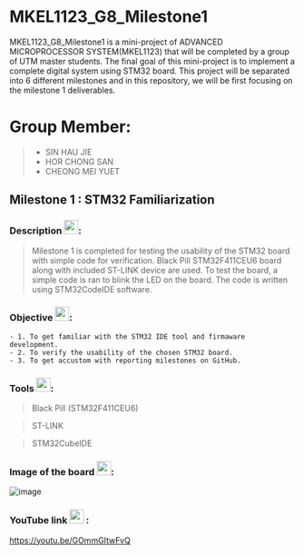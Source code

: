 # MKEL1123_G8_Milestone1 

MKEL1123_G8_Milestone1 is a mini-project of ADVANCED MICROPROCESSOR SYSTEM(MKEL1123) that will be completed by a group of UTM master students. The final goal of this mini-project is to implement a complete digital system using STM32 board. This project will be separated into 6 different milestones and in this repository, we will be first focusing on the milestone 1 deliverables.

# Group Member:
> - SIN HAU JIE 
> - HOR CHONG SAN
> - CHEONG MEI YUET 

## Milestone 1 : STM32 Familiarization 

### Description <img src= "https://user-images.githubusercontent.com/45865379/168462608-a1b06cee-bb4d-4be5-b836-d714153c4c0f.png" width="25" height="25">:
> Milestone 1 is completed for testing the usability of the STM32 board with simple code for verification. Black Pill STM32F411CEU6 board along with included ST-LINK device are used. To test the board, a simple code is ran to blink the LED on the board. The code is written using STM32CodeIDE software.  

### Objective <img src= "https://user-images.githubusercontent.com/45865379/168462578-eb967319-b4d0-4b30-9f85-dff5dd5dbc51.png" width="25" height="25">:
	- 1. To get familiar with the STM32 IDE tool and firmaware development.
	- 2. To verify the usability of the chosen STM32 board.
	- 3. To get accustom with reporting milestones on GitHub.

### Tools <img src= "https://user-images.githubusercontent.com/45865379/168462520-36c43467-2e6a-490a-bc73-97718746e810.png" width="25" height="25">:

> Black Pill (STM32F411CEU6) 

> ST-LINK

> STM32CubeIDE 

### Image of the board <img src= "https://user-images.githubusercontent.com/45865379/168462315-d77f724f-cd3c-4fa1-aa57-307de5195c1c.png" width="25" height="25">:
![image](https://user-images.githubusercontent.com/45865379/168460083-41721760-5304-4927-95de-9f458c13acdd.png)

### YouTube link <img src= "https://user-images.githubusercontent.com/45865379/168462426-274bd5cd-7767-42ee-b1c2-61a3c919d559.png" width="25" height="25"> : 
https://youtu.be/GOmmGItwFvQ
